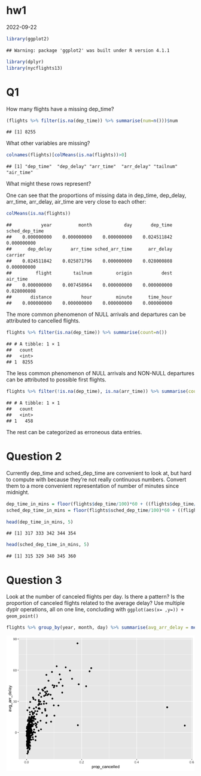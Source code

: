 hw1
================
2022-09-22

``` r
library(ggplot2)
```

    ## Warning: package 'ggplot2' was built under R version 4.1.1

``` r
library(dplyr)
library(nycflights13)
```

# Q1

How many flights have a missing dep_time?

``` r
(flights %>% filter(is.na(dep_time)) %>% summarise(num=n()))$num
```

    ## [1] 8255

What other variables are missing?

``` r
colnames(flights)[colMeans(is.na(flights))>0]
```

    ## [1] "dep_time"  "dep_delay" "arr_time"  "arr_delay" "tailnum"   "air_time"

What might these rows represent?

One can see that the proportions of missing data in dep_time, dep_delay,
arr_time, arr_delay, air_time are very close to each other:

``` r
colMeans(is.na(flights))
```

    ##           year          month            day       dep_time sched_dep_time 
    ##    0.000000000    0.000000000    0.000000000    0.024511842    0.000000000 
    ##      dep_delay       arr_time sched_arr_time      arr_delay        carrier 
    ##    0.024511842    0.025871796    0.000000000    0.028000808    0.000000000 
    ##         flight        tailnum         origin           dest       air_time 
    ##    0.000000000    0.007458964    0.000000000    0.000000000    0.028000808 
    ##       distance           hour         minute      time_hour 
    ##    0.000000000    0.000000000    0.000000000    0.000000000

The more common phenomenon of NULL arrivals and departures can be
attributed to cancelled flights.

``` r
flights %>% filter(is.na(dep_time)) %>% summarise(count=n())
```

    ## # A tibble: 1 × 1
    ##   count
    ##   <int>
    ## 1  8255

The less common phenomenon of NULL arrivals and NON-NULL departures can
be attributed to possible first flights.

``` r
flights %>% filter(!is.na(dep_time), is.na(arr_time)) %>% summarise(count=n())
```

    ## # A tibble: 1 × 1
    ##   count
    ##   <int>
    ## 1   458

The rest can be categorized as erroneous data entries.

# Question 2

Currently dep_time and sched_dep_time are convenient to look at, but
hard to compute with because they’re not really continuous numbers.
Convert them to a more convenient representation of number of minutes
since midnight.

``` r
dep_time_in_mins = floor(flights$dep_time/100)*60 + ((flights$dep_time/100) - floor(flights$dep_time/100))*100
sched_dep_time_in_mins = floor(flights$sched_dep_time/100)*60 + ((flights$sched_dep_time/100)-floor(flights$sched_dep_time/100))*100
```

``` r
head(dep_time_in_mins, 5)
```

    ## [1] 317 333 342 344 354

``` r
head(sched_dep_time_in_mins, 5)
```

    ## [1] 315 329 340 345 360

# Question 3

Look at the number of canceled flights per day. Is there a pattern? Is
the proportion of canceled flights related to the average delay? Use
multiple dyplr operations, all on one line, concluding with
`ggplot(aes(x= ,y=)) + geom_point()`

``` r
flights %>% group_by(year, month, day) %>% summarise(avg_arr_delay = mean(arr_delay, na.rm=T), prop_cancelled = mean(is.na(arr_delay))) %>% ggplot(aes(x=prop_cancelled ,y=avg_arr_delay)) + geom_point()
```

![](README_files/figure-gfm/unnamed-chunk-9-1.png)<!-- -->
